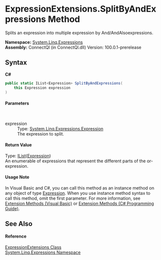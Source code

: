# ExpressionExtensions.SplitByAndExpressions Method 
 

Splits an expression into multiple expression by And/AndAlsoexpressions.

**Namespace:**&nbsp;<a href="N_System_Linq_Expressions">System.Linq.Expressions</a><br />**Assembly:**&nbsp;ConnectQl (in ConnectQl.dll) Version: 100.0.1-prerelease

## Syntax

**C#**<br />
``` C#
public static IList<Expression> SplitByAndExpressions(
	this Expression expression
)
```


#### Parameters
&nbsp;<dl><dt>expression</dt><dd>Type: <a href="http://msdn2.microsoft.com/en-us/library/bb356138" target="_blank">System.Linq.Expressions.Expression</a><br />The expression to split.</dd></dl>

#### Return Value
Type: <a href="http://msdn2.microsoft.com/en-us/library/5y536ey6" target="_blank">IList</a>(<a href="http://msdn2.microsoft.com/en-us/library/bb356138" target="_blank">Expression</a>)<br />An enumerable of expressions that represent the different parts of the or-expression.

#### Usage Note
In Visual Basic and C#, you can call this method as an instance method on any object of type <a href="http://msdn2.microsoft.com/en-us/library/bb356138" target="_blank">Expression</a>. When you use instance method syntax to call this method, omit the first parameter. For more information, see <a href="http://msdn.microsoft.com/en-us/library/bb384936.aspx">Extension Methods (Visual Basic)</a> or <a href="http://msdn.microsoft.com/en-us/library/bb383977.aspx">Extension Methods (C# Programming Guide)</a>.

## See Also


#### Reference
<a href="T_System_Linq_Expressions_ExpressionExtensions">ExpressionExtensions Class</a><br /><a href="N_System_Linq_Expressions">System.Linq.Expressions Namespace</a><br />
